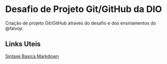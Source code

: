 # Desafio de Projeto Git/GitHub da DIO
Criação de projeto Git/GitHub através do desafio e dos ensinamentos do @falvojr.

## Links Uteis
[Sintaxe Basica Markdown](https://www.markdownguide.org/basic-syntax/)
